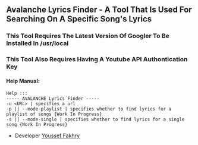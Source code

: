 ## Avalanche Lyrics Finder -  A Tool That Is Used For Searching On A Specific Song's Lyrics

### This Tool Requires The Latest Version Of Googler To Be Installed In /usr/local
### This Tool Also Requires Having A Youtube API Authontication Key


#### Help Manual:

```
Help :::
----- AVALANCHE Lyrics Finder -----
-u <URL> | specifies a url
-p || --mode-playlist | specifies whether to find lyrics for a playlist of songs {Work In Progress}
-s || --mode-single | specifies whether to find lyrics for a single song {Work In Progress}
```

- Developer [Youssef Fakhry](https://github.com/yeimsf)
